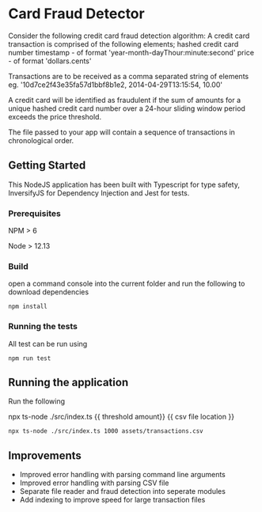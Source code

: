 # Card Fraud Detector

Consider the following credit card fraud detection algorithm:
A credit card transaction is comprised of the following elements;
hashed credit card number
timestamp - of format 'year-month-dayThour:minute:second'
price - of format 'dollars.cents'

Transactions are to be received as a comma separated string of elements eg. '10d7ce2f43e35fa57d1bbf8b1e2, 2014-04-29T13:15:54, 10.00'

A credit card will be identified as fraudulent if the sum of amounts for a unique hashed credit
card number over a 24-hour sliding window period exceeds the price threshold.

The file passed to your app will contain a sequence of transactions in chronological order.

## Getting Started

This NodeJS application has been built with Typescript for type safety, InversifyJS for Dependency Injection and Jest for tests.

### Prerequisites

NPM > 6

Node > 12.13


### Build

open a command console into the current folder and run the following to download dependencies
```
npm install
```



### Running the tests

All test can be run using 
```
npm run test
```

## Running the application

Run the following

npx ts-node ./src/index.ts  {{ threshold amount}} {{ csv file location }}

```
npx ts-node ./src/index.ts 1000 assets/transactions.csv
```


## Improvements

* Improved error handling with parsing command line arguments
* Improved error handling with parsing CSV file
* Separate file reader and fraud detection into seperate modules
* Add indexing to improve speed for large transaction files
